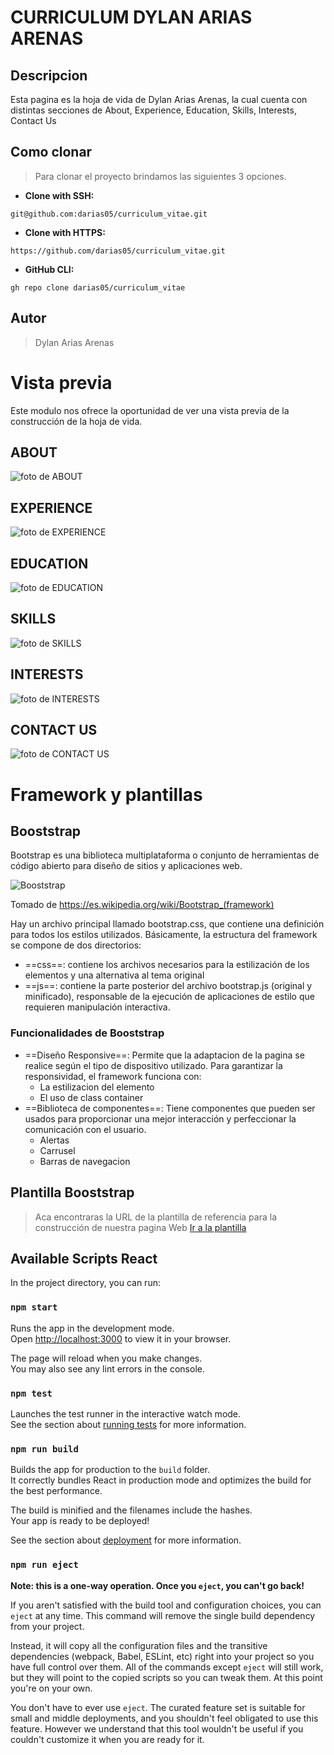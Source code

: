 # CURRICULUM DYLAN ARIAS ARENAS

## Descripcion

Esta pagina es la hoja de vida de Dylan Arias Arenas, la cual cuenta con distintas secciones de 
About, Experience, Education, Skills, Interests, Contact Us

## Como clonar
> Para clonar el proyecto brindamos las siguientes 3 opciones.
 * **Clone with SSH:** 
 ```
 git@github.com:darias05/curriculum_vitae.git
 ```
 * **Clone with HTTPS:** 
 ```
 https://github.com/darias05/curriculum_vitae.git
 ```
  * **GitHub CLI:** 
 ```
 gh repo clone darias05/curriculum_vitae
 ```

## Autor
> Dylan Arias Arenas

# Vista previa

Este modulo nos ofrece la oportunidad de ver una vista previa de la construcción de la hoja de vida.

## ABOUT
![foto de ABOUT](./assets/img/Home.png)

## EXPERIENCE
![foto de EXPERIENCE](./assets/img/Experience.png)

## EDUCATION
![foto de EDUCATION](./assets/img/Education.png)

## SKILLS
![foto de SKILLS](./assets/img/Skills.png)

## INTERESTS
![foto de INTERESTS](./assets/img/Interests.png)

## CONTACT US
![foto de CONTACT US](./assets/img/Contact.png)

# Framework y plantillas

## Booststrap

Bootstrap es una biblioteca multiplataforma o conjunto de herramientas de código abierto para diseño de sitios y aplicaciones web.

![Booststrap](https://upload.wikimedia.org/wikipedia/commons/thumb/b/b2/Bootstrap_logo.svg/1200px-Bootstrap_logo.svg.png)

Tomado de https://es.wikipedia.org/wiki/Bootstrap_(framework)

Hay un archivo principal llamado bootstrap.css, que contiene una definición para todos los estilos utilizados. Básicamente, la estructura del framework se compone de dos directorios:

+ ==css==: contiene los archivos necesarios para la estilización de los elementos y una alternativa al tema original
+ ==js==: contiene la parte posterior del archivo bootstrap.js (original y minificado), responsable de la ejecución de aplicaciones de estilo que requieren manipulación interactiva.

### Funcionalidades de Booststrap
+ ==Diseño Responsive==: Permite que la adaptacion de la pagina se realice según el tipo de dispositivo utilizado. Para garantizar la responsividad, el framework funciona con:
  - La estilizacion del elemento <div>
  - El uso de class container
+ ==Biblioteca de componentes==: Tiene componentes que pueden ser usados para proporcionar una mejor interacción y perfeccionar la comunicación con el usuario.
  - Alertas
  - Carrusel
  - Barras de navegacion

## Plantilla Booststrap

> Aca encontraras la URL de la plantilla de referencia para la construcción de nuestra pagina Web [Ir a la plantilla](https://startbootstrap.com/theme/resume)

## Available Scripts React

In the project directory, you can run:

### `npm start`

Runs the app in the development mode.\
Open [http://localhost:3000](http://localhost:3000) to view it in your browser.

The page will reload when you make changes.\
You may also see any lint errors in the console.

### `npm test`

Launches the test runner in the interactive watch mode.\
See the section about [running tests](https://facebook.github.io/create-react-app/docs/running-tests) for more information.

### `npm run build`

Builds the app for production to the `build` folder.\
It correctly bundles React in production mode and optimizes the build for the best performance.

The build is minified and the filenames include the hashes.\
Your app is ready to be deployed!

See the section about [deployment](https://facebook.github.io/create-react-app/docs/deployment) for more information.

### `npm run eject`

**Note: this is a one-way operation. Once you `eject`, you can't go back!**

If you aren't satisfied with the build tool and configuration choices, you can `eject` at any time. This command will remove the single build dependency from your project.

Instead, it will copy all the configuration files and the transitive dependencies (webpack, Babel, ESLint, etc) right into your project so you have full control over them. All of the commands except `eject` will still work, but they will point to the copied scripts so you can tweak them. At this point you're on your own.

You don't have to ever use `eject`. The curated feature set is suitable for small and middle deployments, and you shouldn't feel obligated to use this feature. However we understand that this tool wouldn't be useful if you couldn't customize it when you are ready for it.
